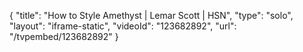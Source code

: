 {
    "title": "How to Style Amethyst  | Lemar Scott | HSN",
    "type": "solo",
    "layout": "iframe-static",
    "videoId": "123682892",
    "url": "\/tvpembed\/123682892"
}